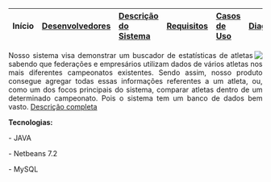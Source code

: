 | **Início** |<a href='http://code.google.com/p/foot-project/wiki/Desenvolvedores'>Desenvolvedores</a> |<a href='http://code.google.com/p/foot-project/wiki/Descricao'>Descrição do Sistema</a>|<a href='http://code.google.com/p/foot-project/wiki/Requisitos'>Requisitos</a>|<a href='http://code.google.com/p/foot-project/wiki/CasosDeUso'>Casos de Uso</a>|<a href='http://code.google.com/p/foot-project/wiki/Diagramas'>Diagramas</a>|<a href='http://code.google.com/p/foot-project/wiki/Videos'>Vídeos</a>|
|:-----------|:----------------------------------------------------------------------------------------|:--------------------------------------------------------------------------------------|:-----------------------------------------------------------------------------|:-------------------------------------------------------------------------------|:---------------------------------------------------------------------------|:---------------------------------------------------------------------|

<img src='http://dl.dropbox.com/u/67414138/Logo%20Foot.jpg' align='right'>

<p align='justify'>Nosso sistema visa demonstrar um buscador de estatísticas de atletas sabendo que federações e empresários utilizam dados de vários atletas nos mais diferentes campeonatos existentes. Sendo assim, nosso produto consegue agregar todas essas informações referentes a um atleta, ou, como um dos focos principais do sistema, comparar atletas dentro de um determinado campeonato. Pois o sistema tem um banco de dados bem vasto. <a href='http://code.google.com/p/foot-project/wiki/Descricao'>Descrição completa</a></p>

<b>Tecnologias:</b>
<p>- JAVA</p>
<p>- Netbeans 7.2</p>
<p>- MySQL</p>